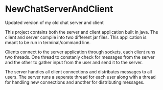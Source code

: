 # NewChatServerAndClient
Updated version of my old chat server and client

This project contains both the server and client application built in java. The client and server 
compile into two different jar files. This application is meant to be run in terminal/command line. 

Clients connect to the server application through sockets, each client runs two threads. One thread
to constanly check for messages from the server and the other to gather input from the user and send
it to the server.

The server handles all client connections and distributes messages to all users. The server runs a
seperate thread for each user along with a thread for handling new connections and another for
distributing messages.
